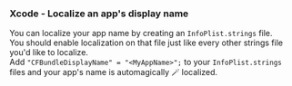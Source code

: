 ### Xcode - Localize an app's display name
You can localize your app name by creating an `InfoPlist.strings` file.<br />
You should enable localization on that file just like every other strings file you'd like to localize.<br />
Add `"CFBundleDisplayName" = "<MyAppName>";` to your `InfoPlist.strings` files and your app's name is automagically 🪄 localized.
